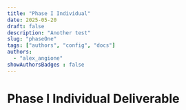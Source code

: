 ```yaml
---
title: "Phase I Individual"
date: 2025-05-20
draft: false
description: "Another test"
slug: "phaseOne"
tags: ["authors", "config", "docs"]
authors:
  - "alex_angione"
showAuthorsBadges : false
---
```


# Phase I Individual Deliverable

